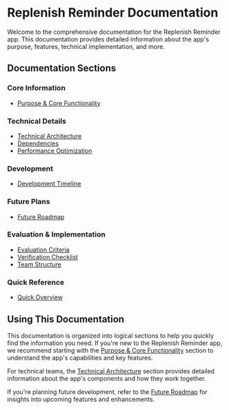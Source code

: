 
# Replenish Reminder Documentation

Welcome to the comprehensive documentation for the Replenish Reminder app. This documentation provides detailed information about the app's purpose, features, technical implementation, and more.

## Documentation Sections

### Core Information
- [Purpose & Core Functionality](./core/Purpose.md)

### Technical Details
- [Technical Architecture](./technical/Architecture.md)
- [Dependencies](./technical/Dependencies.md)
- [Performance Optimization](./technical/PerformanceOptimization.md)

### Development
- [Development Timeline](./development/Timeline.md)

### Future Plans
- [Future Roadmap](./roadmap/FutureRoadmap.md)

### Evaluation & Implementation
- [Evaluation Criteria](./evaluation/EvaluationCriteria.md)
- [Verification Checklist](./implementation/VerificationChecklist.md)
- [Team Structure](./implementation/TeamStructure.md)

### Quick Reference
- [Quick Overview](../QuickOverview.md)

## Using This Documentation

This documentation is organized into logical sections to help you quickly find the information you need. If you're new to the Replenish Reminder app, we recommend starting with the [Purpose & Core Functionality](./core/Purpose.md) section to understand the app's capabilities and key features.

For technical teams, the [Technical Architecture](./technical/Architecture.md) section provides detailed information about the app's components and how they work together.

If you're planning future development, refer to the [Future Roadmap](./roadmap/FutureRoadmap.md) for insights into upcoming features and enhancements.
